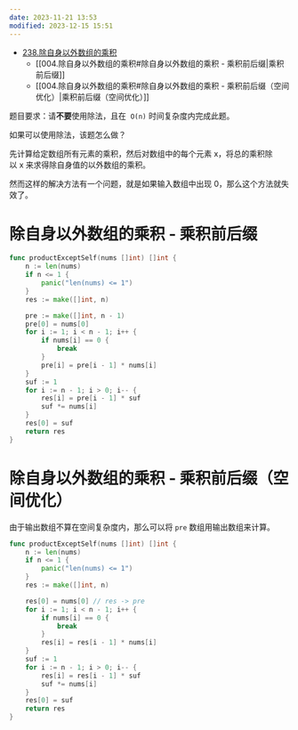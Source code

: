 ```yaml
---
date: 2023-11-21 13:53
modified: 2023-12-15 15:51
---
```


- [238.除自身以外数组的乘积](https://leetcode.cn/problems/product-of-array-except-self/)
	- [[004.除自身以外数组的乘积#除自身以外数组的乘积 - 乘积前后缀|乘积前后缀]]
	- [[004.除自身以外数组的乘积#除自身以外数组的乘积 - 乘积前后缀（空间优化）|乘积前后缀（空间优化）]]

题目要求：请**不要**使用除法，且在  `O(n)` 时间复杂度内完成此题。

如果可以使用除法，该题怎么做？

先计算给定数组所有元素的乘积，然后对数组中的每个元素 x，将总的乘积除以 x 来求得除自身值的以外数组的乘积。

然而这样的解决方法有一个问题，就是如果输入数组中出现 0，那么这个方法就失效了。

# 除自身以外数组的乘积 - 乘积前后缀
```go
func productExceptSelf(nums []int) []int {
	n := len(nums)
	if n <= 1 {
		panic("len(nums) <= 1")
	}
	res := make([]int, n)

	pre := make([]int, n - 1)
	pre[0] = nums[0]
	for i := 1; i < n - 1; i++ {
		if nums[i] == 0 {
			break
		}
		pre[i] = pre[i - 1] * nums[i]
	}
	suf := 1
	for i := n - 1; i > 0; i-- {
		res[i] = pre[i - 1] * suf
		suf *= nums[i]
	}
	res[0] = suf
	return res
}
```

# 除自身以外数组的乘积 - 乘积前后缀（空间优化）

由于输出数组不算在空间复杂度内，那么可以将 `pre` 数组用输出数组来计算。

```go
func productExceptSelf(nums []int) []int {
	n := len(nums)
	if n <= 1 {
		panic("len(nums) <= 1")
	}
	res := make([]int, n)

	res[0] = nums[0] // res -> pre
	for i := 1; i < n - 1; i++ {
		if nums[i] == 0 {
			break
		}
		res[i] = res[i - 1] * nums[i]
	}
	suf := 1
	for i := n - 1; i > 0; i-- {
		res[i] = res[i - 1] * suf
		suf *= nums[i]
	}
	res[0] = suf
	return res
}
```
